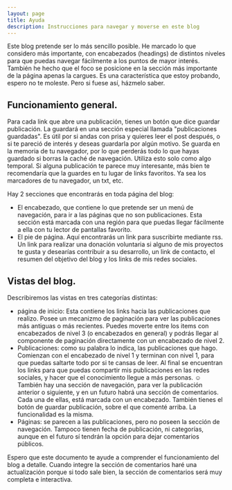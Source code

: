```yaml
---
layout: page
title: Ayuda
description: Instrucciones para navegar y moverse en este blog
---
```

Este blog pretende ser lo más sencillo posible. He marcado lo que considero más importante, con encabezados (headings) de distintos niveles para que puedas navegar fácilmente a los puntos de mayor interés. También he hecho que el foco se posicione en la sección más importante de la página apenas la cargues. Es una característica que estoy probando, espero no te moleste. Pero si fuese así, házmelo saber.

## Funcionamiento general.

Para cada link que abre una publicación, tienes un botón que dice guardar publicación. La guardará en una sección especial llamada "publicaciones guardadas". Es útil por si andas con prisa y quieres leer el post después, o si te pareció de interés y deseas guardarla por algún motivo. Se guarda en la memoria de tu navegador, por lo que perderás todo lo que hayas guardado si borras la caché de navegación. Utiliza esto solo como algo temporal. Si alguna publicación te parece muy interesante, más bien te recomendaría que la guardes en tu lugar de links favoritos. Ya sea los marcadores de tu navegador, un txt, etc.

Hay 2 secciones que encontrarás en toda página del blog:

* El encabezado, que contiene lo que pretende ser un menú de navegación, para ir a las páginas que no son publicaciones. Esta sección está marcada con una región para que puedas llegar fácilmente a ella con tu lector de pantallas favorito.
* El pie de página. Aquí encontrarás un link para suscribirte mediante rss. Un link para realizar una donación voluntaria si alguno de mis proyectos te gusta y desearías contribuir a su desarrollo, un link de contacto, el resumen del objetivo del blog y los links de mis redes sociales.

## Vistas del blog.

Describiremos las vistas en tres categorías distintas:

* página de inicio: Esta contiene los links hacia las publicaciones que realizo. Posee un mecanizmo de paginación para ver las publicaciones más antiguas o más recientes. Puedes moverte entre los items con encabezados de nivel 3 (o encabezados en general) y podrás llegar al componente de paginación directamente con un encabezado de nivel 2.
* Publicaciones: como su palabra lo indica, las publicaciones que hago. Comienzan con el encabezado de nivel 1 y terminan con nivel 1, para que puedas saltarte todo por si te cansas de leer. Al final se encuentran los links para que puedas compartir mis publicaciones en las redes sociales, y hacer que el conocimiento llegue a más personas. ☺ También hay una sección de navegación, para ver la publicación anterior o siguiente, y en un futuro habrá una sección de comentarios. Cada una de ellas, está marcada con un encabezado. También tienes el botón de guardar publicación, sobre el que comenté arriba. La funcionalidad es la misma.
* Páginas: se parecen a las publicaciones, pero no poseen la sección de navegación. Tampoco tienen fecha de publicación, ni categorías, aunque en el futuro sí tendrán la opción para dejar comentarios públicos.

Espero que este documento te ayude a comprender el funcionamiento del blog a detalle. Cuando integre la sección de comentarios haré una actualización porque si todo sale bien, la sección de comentarios será muy completa e interactiva.
